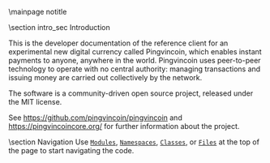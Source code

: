 \mainpage notitle

\section intro_sec Introduction

This is the developer documentation of the reference client for an experimental new digital currency called Pingvincoin,
which enables instant payments to anyone, anywhere in the world. Pingvincoin uses peer-to-peer technology to operate
with no central authority: managing transactions and issuing money are carried out collectively by the network.

The software is a community-driven open source project, released under the MIT license.

See https://github.com/pingvincoin/pingvincoin and https://pingvincoincore.org/ for further information about the project.

\section Navigation
Use <a href="modules.html"><code>Modules</code></a>, <a href="namespaces.html"><code>Namespaces</code></a>, <a href="classes.html"><code>Classes</code></a>, or <a href="files.html"><code>Files</code></a> at the top of the page to start navigating the code.

